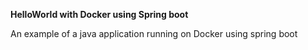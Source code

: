 **HelloWorld with Docker using Spring boot**

An example of a java application running on Docker using spring boot



